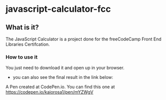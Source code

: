 # javascript-calculator-fcc

## What is it?

The JavaScript Calculator is a project done for the freeCodeCamp Front End Libraries Certifcation. 

### How to use it

You just need to download it and open up in your browser. 

 - you can also see the final result in the link below:

A Pen created at CodePen.io. You can find this one at https://codepen.io/kaiorosa1/pen/mYZWgV
